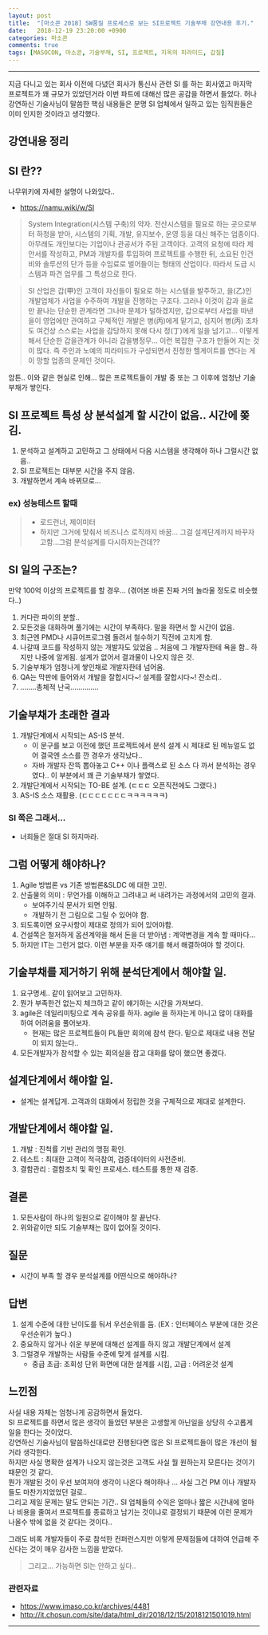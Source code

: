 ```yaml
---
layout: post
title:  "[마소콘 2018] SW품질 프로세스로 보는 SI프로젝트 기술부채 강연내용 후기."
date:   2018-12-19 23:20:00 +0900
categories: 마소콘
comments: true
tags: [MASOCON, 마소콘, 기술부채, SI, 프로젝트, 지옥의 피라미드, 갑질]
---
```


---
지금 다니고 있는 회사 이전에 다녔던 회사가 통신사 관련 SI 를 하는 회사였고 마지막 프로젝트가 꽤 규모가 있었던거라 이번 파트에 대해선 많은 공감을 하면서 들었다.
허나 강연하신 기술사님이 말씀한 핵심 내용들은 분명 SI 업체에서 일하고 있는 임직원들은 이미 인지한 것이라고 생각했다.

강연내용 정리
--

## SI 란??
나무위키에 자세한 설명이 나와있다.. 
 * https://namu.wiki/w/SI

> System Integration(시스템 구축)의 약자. 전산시스템을 필요로 하는 곳으로부터 하청을 받아, 시스템의 기획, 개발, 유지보수, 운영 등을 대신 해주는 업종이다. 아무래도 개인보다는 기업이나 관공서가 주된 고객이다. 고객의 요청에 따라 제안서를 작성하고, PM과 개발자를 투입하여 프로젝트를 수행한 뒤, 소요된 인건비와 솔루션의 단가 등을 수임료로 벌어들이는 형태의 산업이다. 따라서 도급 시스템과 파견 업무를 그 특성으로 한다.

> SI 산업은 갑(甲)인 고객이 자신들이 필요로 하는 시스템을 발주하고, 을(乙)인 개발업체가 사업을 수주하여 개발을 진행하는 구조다. 그러나 이것이 갑과 을로만 끝나는 단순한 관계라면 그나마 문제가 덜하겠지만, 갑으로부터 사업을 따낸 을이 영업에만 관여하고 구체적인 개발은 병(丙)에게 맡기고, 심지어 병(丙) 조차도 여건상 스스로는 사업을 감당하지 못해 다시 정(丁)에게 일을 넘기고... 이렇게 해서 단순한 갑을관계가 아니라 갑을병정무... 이런 복잡한 구조가 만들어 지는 것이 많다. 즉 주인과 노예의 피라미드가 구성되면서 진정한 헬게이트를 연다는 게 이 망할 업종의 문제인 것이다.

암튼.. 이와 같은 현실로 인해... 많은 프로젝트들이 개발 중 또는 그 이후에 엄청난 기술부채가 쌓인다.

## SI 프로젝트 특성 상 분석설계 할 시간이 없음.. 시간에 쫒김. 
 1. 분석하고 설계하고 고민하고 그 상태에서 다음 시스템을 생각해야 하나 그럴시간 없음..
 2. SI 프로젝트는 대부분 시간을 주지 않음.
 3. 개발하면서 계속 바뀌므로... 

### ex) 성능테스트 할때 
   > - 로드런너, 제이미터
   > - 하지만 그거에 맞춰서 비즈니스 로직까지 바꿈... 그걸 설계단계까지 바꾸자고함...그럼 분석설계를 다시하자는건데??

## SI 일의 구조는? 
 만약 100억 이상의 프로젝트를 할 경우...  (겪어본 바론 진짜 거의 놀라울 정도로 비슷했다..)
  1. 커다란 파이의 분할..
  2. 모든것을 대화하며 풀기에는 시간이 부족하다. 말을 하면서 할 시간이 없음.
  3. 최근엔 PMD나 시큐어프로그램 돌려서 철수하기 직전에 고치게 함.
  4. 나갈때 코드를 작성하지 않는 개발자도 있었음 .. 처음에 그 개발자한테 욕을 함.. 하지만 나중에 알게됨. 설계가 없어서 결과물이 나오지 않은 것.
  5. 기술부채가 엄청나게 쌓인채로 개발자한테 넘어옴.
  6. QA는 막판에 들어와서 개발을 잘합시다~! 설계를 잘합시다~! 잔소리..
  7. ........총체적 난국..............

## 기술부채가 초래한 결과
 1. 개발단계에서 시작되는 AS-IS 분석. 
    - 이 문구를 보고 이전에 했던 프로젝트에서 분석 설계 시 제대로 된 메뉴얼도 없어 결국엔 소스를 깐 경우가 생각났다..
    - 자바 개발자 잔뜩 뽑아놓고 C++ 이나 플랙스로 된 소스 다 까서 분석하는 경우였다.. 이 부분에서 꽤 큰 기술부채가 쌓였다.
 2. 개발단계에서 시작되는 TO-BE 설계. (ㄷㄷㄷ 오픈직전에도 그랬다.)
 3. AS-IS 소스 재활용. (ㄷㄷㄷㄷㄷㄷㄷㅋㅋㅋㅋㅋㅋ)

### SI 쪽은 그래서...
 - 너희들은 절대 SI 하지마라.

## 그럼 어떻게 해야하나?
 1. Agile 방법론 vs 기존 방법론&SLDC 에 대한 고민.
 2. 산출물의 의미 : 무언가를 이해하고 그려내고 써 내려가는 과정에서의 고민의 결과.
    - 보여주기식 문서가 되면 안됨.
    - 개발하기 전 그림으로 그릴 수 있어야 함. 
 3. 되도록이면 요구사항이 제대로 정의가 되어 있어야함.
 4. 건설쪽은 철저하게 옵션계약을 해서 돈을 더 받아냄 : 계약변경을 계속 할 때마다...
 5. 하지만 IT는 그런거 없다. 이런 부분을 자주 얘기를 해서 해결하여야 할 것이다.

## 기술부채를 제거하기 위해 분석단계에서 해야할 일.
  1. 요구명세.. 같이 읽어보고 고민하자.
  2. 뭔가 부족한건 없는지 체크하고 같이 얘기하는 시간을 가져보다.
  3. agile은 데일리미팅으로 계속 공유를 하자.  agile 을 하자는게 아니고 많이 대화를 하여 어려움을 풀어보자. 
     - 현재는 많은 프로젝트들이 PL들만 회의에 참석 한다. 밑으로 제대로 내용 전달이 되지 않는다..
  4. 모든개발자가 참석할 수 있는 회의실을 잡고 대화를 많이 했으면 좋겠다.

## 설계단계에서 해야할 일.
 - 설계는 설계답게. 고객과의 대화에서 정립한 것을 구체적으로 제대로 설계한다.

## 개발단계에서 해야할 일.
 1. 개발 : 진척률 기반 관리의 맹점 확인.
 2. 테스트 : 최대한 고객이 적극참여, 검증데이터의 사전준비.
 3. 결함관리 : 결함조치 및 확인 프로세스. 테스트를 통한 재 검증.

## 결론 
 1. 모든사람이 하나의 일원으로 같이해야 잘 끝난다.
 2. 위와같이만 되도 기술부채는 많이 없어질 것이다.

## 질문 
 - 시간이 부족 할 경우 분석설계를 어떤식으로 해야하나?

## 답변
 1. 설계 수준에 대한 난이도를 둬서 우선순위를 둠. (EX : 인터페이스 부분에 대한 것은 우선순위가 높다.)
 2. 중요하지 않거나 쉬운 부분에 대해선 설계를 하지 않고 개발단계에서 설계 
 3. 그럴경우 개발하는 사람들 수준에 맞게 설계를 시킴.
    - 중급 초급:  조회성 단위 화면에 대한 설계를 시킴, 고급 : 어려운것 설계

## 느낀점
사실 내용 자체는 엄청나게 공감하면서 들었다. <br>
SI 프로젝트를 하면서 많은 생각이 들었던 부분은 고생할게 아닌일을 상당히 수고롭게 일을 한다는 것이었다.<br>
강연하신 기술사님이 말씀하신대로만 진행된다면 많은 SI 프로젝트들이 많은 개선이 될 거라 생각한다. <br>
하지만 사실 명확한 설계가 나오지 않는것은 고객도 사실 뭘 원하는지 모른다는 것이기 때문인 것 같다. <br>
뭔가 개발된 것이 우선 보여져야 생각이 나온다 해야하나 ... 사실 그건 PM 이나 개발자들도 마찬가지었었던 걸로..<br>
그리고 제일 문제는 말도 안되는 기간.. SI 업체들의 수익은 얼마나 짧은 시간내에 얼마나 비용을 줄여서 프로젝트를 종료하고 남기는 것이냐로 결정되기 때문에 이런 문제가 나올수 밖에 없을 것 같다는 것이다..

그래도 비록 개발자들이 주로 참석한 컨퍼런스지만 이렇게 문제점들에 대하여 언급해 주신다는 것이 매우 감사한 느낌을 받았다. 

> 그리고... 가능하면 SI는 안하고 싶다..

### 관련자료
 - https://www.imaso.co.kr/archives/4481
 - http://it.chosun.com/site/data/html_dir/2018/12/15/2018121501019.html

[jekyll-docs]: https://jekyllrb.com/docs/home
[jekyll-gh]:   https://github.com/jekyll/jekyll
[jekyll-talk]: https://talk.jekyllrb.com/

---

